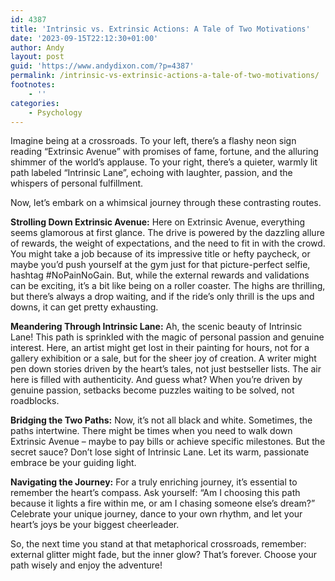 ```yaml
---
id: 4387
title: 'Intrinsic vs. Extrinsic Actions: A Tale of Two Motivations'
date: '2023-09-15T22:12:30+01:00'
author: Andy
layout: post
guid: 'https://www.andydixon.com/?p=4387'
permalink: /intrinsic-vs-extrinsic-actions-a-tale-of-two-motivations/
footnotes:
    - ''
categories:
    - Psychology
---
```


Imagine being at a crossroads. To your left, there’s a flashy neon sign reading “Extrinsic Avenue” with promises of fame, fortune, and the alluring shimmer of the world’s applause. To your right, there’s a quieter, warmly lit path labeled “Intrinsic Lane”, echoing with laughter, passion, and the whispers of personal fulfillment.

Now, let’s embark on a whimsical journey through these contrasting routes.

**Strolling Down Extrinsic Avenue:** Here on Extrinsic Avenue, everything seems glamorous at first glance. The drive is powered by the dazzling allure of rewards, the weight of expectations, and the need to fit in with the crowd. You might take a job because of its impressive title or hefty paycheck, or maybe you’d push yourself at the gym just for that picture-perfect selfie, hashtag #NoPainNoGain. But, while the external rewards and validations can be exciting, it’s a bit like being on a roller coaster. The highs are thrilling, but there’s always a drop waiting, and if the ride’s only thrill is the ups and downs, it can get pretty exhausting.

**Meandering Through Intrinsic Lane:** Ah, the scenic beauty of Intrinsic Lane! This path is sprinkled with the magic of personal passion and genuine interest. Here, an artist might get lost in their painting for hours, not for a gallery exhibition or a sale, but for the sheer joy of creation. A writer might pen down stories driven by the heart’s tales, not just bestseller lists. The air here is filled with authenticity. And guess what? When you’re driven by genuine passion, setbacks become puzzles waiting to be solved, not roadblocks.

**Bridging the Two Paths:** Now, it’s not all black and white. Sometimes, the paths intertwine. There might be times when you need to walk down Extrinsic Avenue – maybe to pay bills or achieve specific milestones. But the secret sauce? Don’t lose sight of Intrinsic Lane. Let its warm, passionate embrace be your guiding light.

**Navigating the Journey:** For a truly enriching journey, it’s essential to remember the heart’s compass. Ask yourself: “Am I choosing this path because it lights a fire within me, or am I chasing someone else’s dream?” Celebrate your unique journey, dance to your own rhythm, and let your heart’s joys be your biggest cheerleader.

So, the next time you stand at that metaphorical crossroads, remember: external glitter might fade, but the inner glow? That’s forever. Choose your path wisely and enjoy the adventure!